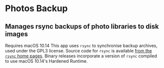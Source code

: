 # Photos Backup

## Manages rsync backups of photo libraries to disk images

Requires macOS 10.14
This app uses `rsync` to synchronise backup archives, used under the GPL3 license. Source code for `rsync` is available [from the `rsync` home pages](https://rsync.samba.org).
Binary releases incorporate a version of `rsync` compiled to use macOS 10.14's Hardened Runtime.
